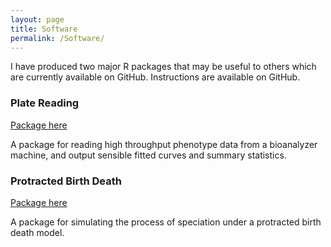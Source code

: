 ```yaml
---
layout: page
title: Software
permalink: /Software/
---
```


I have produced two major R packages that may be useful to others which are
currently available on GitHub. Instructions are available on GitHub.

### Plate Reading

[Package here](https://github.com/jeremycg/platereading)

A package for reading high throughput phenotype data from a bioanalyzer
machine, and output sensible fitted curves and summary statistics.

### Protracted Birth Death

[Package here](https://github.com/jeremycg/protractedbirthdeath)

A package for simulating the process of speciation under a protracted
birth death model.
